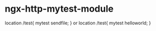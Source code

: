 # ngx-http-mytest-module
location /test{
    mytest sendfile;
}
or
location /test{
    mytest helloworld;
}
